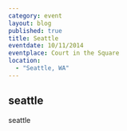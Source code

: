 ```yaml
---
category: event
layout: blog
published: true
title: Seattle
eventdate: 10/11/2014
eventplace: Court in the Square
location: 
  - "Seattle, WA"
---
```


## seattle

seattle
